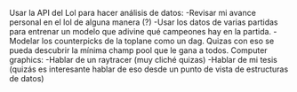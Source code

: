 Usar la API del Lol para hacer análisis de datos:
	-Revisar mi avance personal en el lol de alguna manera (?)
	-Usar los datos de varias partidas para entrenar un modelo que adivine qué campeones hay en la partida.
	-Modelar los counterpicks de la toplane como un dag. Quizas con eso se pueda descubrir la mínima champ pool que le gana a todos.
Computer graphics:
	-Hablar de un raytracer (muy cliché quizas)
	-Hablar de mi tesis (quizás es interesante hablar de eso desde un punto de vista de estructuras de datos)
